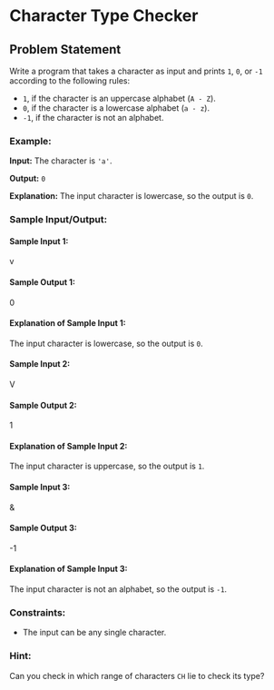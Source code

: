 # Character Type Checker

## Problem Statement

Write a program that takes a character as input and prints `1`, `0`, or `-1` according to the following rules:

- `1`, if the character is an uppercase alphabet (`A - Z`).
- `0`, if the character is a lowercase alphabet (`a - z`).
- `-1`, if the character is not an alphabet.

### Example:

**Input:** The character is `'a'`.

**Output:** `0`

**Explanation:** The input character is lowercase, so the output is `0`.

### Sample Input/Output:

#### Sample Input 1:
v
#### Sample Output 1:
0
#### Explanation of Sample Input 1:
The input character is lowercase, so the output is `0`.

#### Sample Input 2:
V
#### Sample Output 2:
1
#### Explanation of Sample Input 2:
The input character is uppercase, so the output is `1`.

#### Sample Input 3:
&
#### Sample Output 3:
-1
#### Explanation of Sample Input 3:
The input character is not an alphabet, so the output is `-1`.

### Constraints:
- The input can be any single character.

### Hint:
Can you check in which range of characters `CH` lie to check its type?
